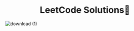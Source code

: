 <div style="margin: auto" align="center">
  <h1>LeetCode Solutions🥛</h1>
</div>
  
![download (1)](https://github.com/roliestpoliest/LeetCode/assets/44646589/02c4278a-b6f3-4033-a93d-2174a5a8ea44)

